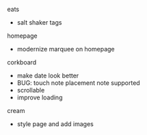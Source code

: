 eats
* salt shaker tags

homepage
* modernize marquee on homepage

corkboard
* make date look better
* BUG: touch note placement note supported
* scrollable
* improve loading

cream
* style page and add images
